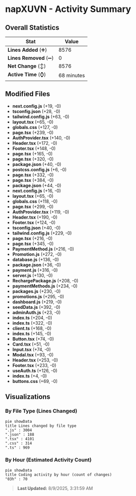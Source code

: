# napXUVN - Activity Summary 

## Overall Statistics

| Stat                   | Value                                                             |
| ---------------------- | ----------------------------------------------------------------- |
| **Lines Added** (➕)   | 8576                                          |
| **Lines Removed** (➖) | 0                                        |
| **Net Change** (↕)    | 8576                |
| **Active Time** (⌚)   | 68 minutes |


## Modified Files
- **next.config.js** (+19, -0)
- **tsconfig.json** (+28, -0)
- **tailwind.config.js** (+63, -0)
- **layout.tsx** (+65, -0)
- **globals.css** (+127, -0)
- **page.tsx** (+239, -0)
- **AuthProvider.tsx** (+140, -0)
- **Header.tsx** (+172, -0)
- **Footer.tsx** (+148, -0)
- **page.tsx** (+165, -0)
- **page.tsx** (+320, -0)
- **package.json** (+40, -0)
- **postcss.config.js** (+6, -0)
- **page.tsx** (+332, -0)
- **page.tsx** (+384, -0)
- **package.json** (+44, -0)
- **next.config.js** (+16, -0)
- **layout.tsx** (+65, -0)
- **globals.css** (+118, -0)
- **page.tsx** (+299, -0)
- **AuthProvider.tsx** (+119, -0)
- **Header.tsx** (+190, -0)
- **Footer.tsx** (+124, -0)
- **tsconfig.json** (+40, -0)
- **tailwind.config.js** (+229, -0)
- **page.tsx** (+216, -0)
- **page.tsx** (+345, -0)
- **PaymentMethod.js** (+216, -0)
- **Promotion.js** (+272, -0)
- **database.js** (+136, -0)
- **package.json** (+36, -0)
- **payment.js** (+316, -0)
- **server.js** (+130, -0)
- **RechargePackage.js** (+208, -0)
- **paymentMethods.js** (+234, -0)
- **packages.js** (+230, -0)
- **promotions.js** (+295, -0)
- **dashboard.js** (+219, -0)
- **seedData.js** (+392, -0)
- **adminAuth.js** (+23, -0)
- **index.ts** (+204, -0)
- **index.ts** (+322, -0)
- **client.ts** (+168, -0)
- **index.ts** (+145, -0)
- **Button.tsx** (+74, -0)
- **Card.tsx** (+51, -0)
- **Input.tsx** (+74, -0)
- **Modal.tsx** (+93, -0)
- **Header.tsx** (+253, -0)
- **Footer.tsx** (+233, -0)
- **useAuth.ts** (+126, -0)
- **index.ts** (+4, -0)
- **buttons.css** (+69, -0)

## Visualizations

### By File Type (Lines Changed)

```mermaid
pie showData
title Lines changed by file type
".js" : 3004
".json" : 188
".tsx" : 4101
".css" : 314
".ts" : 969
```

### By Hour (Estimated Activity Count)

```mermaid
pie showData
title Coding activity by hour (count of changes)
"03h" : 70
```


> **Last Updated:** 8/9/2025, 3:31:59 AM
